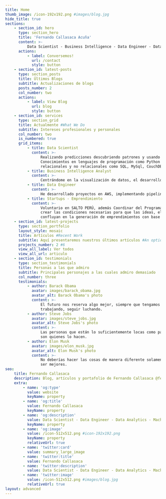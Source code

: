 ```yaml
---
title: Home
thumb_image: /icon-192x192.png #images/blog.jpg
hide_title: true
sections:
    - section_id: hero
      type: section_hero
      title: 'Fernando Callasaca Acuña'
      content: >-
          Data Scientist - Business Intelligence - Data Engineer - Data Analytics - Machine Learning - Statistics - AWS Cloud - Power BI - Startups - 🇵🇪
      actions:
          - label: Conversemos!
            url: /contact
            style: button
    - section_id: latest-posts
      type: section_posts
      title: Últimos Blogs
      subtitle: Actualizaciones de blogs
      posts_number: 2
      col_number: two
      actions:
          - label: View Blog
            url: blog
            style: button
    - section_id: services
      type: section_grid
      title: Actualmente #What We Do
      subtitle: Intereses profesionales y personales
      col_number: two
      is_numbered: true
      grid_items:
          - title: Data Scientist
            content: >-
                Realizando predicciones descubriendo patrones y usando algoritmos de Machine Learning.
                Conocimientos en lenguajes de programación como Python y R con bases de datos
                relacionales y no relacionales como SQL, MySql, CouchDB y Oracle. Además aplicando soluciones en la nuve con AWS.
          - title: Business Intelligence Analyst
            content: >-
                Centrándome en la visualización de datos, el desarrollo de procesos ETL y el uso avanzado de herramientas como Power BI. Liderando proyectos de BI donde he diseñado y desarrollado paneles interactivos y reportes personalizados, lo que ha permitido a las partes interesadas obtener insights accionables de manera rápida y efectiva."
          - title: Data Engineer
            content: >-
                He desarrollado proyectos en AWS, implementando pipelines de datos eficientes con tecnologías como Spark y PySpark. Mi enfoque se centra en el diseño de arquitecturas escalables y la automatización de flujos de trabajo para garantizar la fiabilidad y eficiencia en la ingestión, procesamiento y almacenamiento de datos en la nube. Mi experiencia contribuye a sistemas de datos robustos que permiten análisis avanzados y toma de decisiones ágiles.
          - title: Startups - Emprendimiento
            content: >-
                Voluntario en SALTO PERÚ, además Coordinar del Programa de AtisunLab cuya misión es
                crear las condiciones necesarias para que las ideas, el conocimiento, la tecnología y la educación
                confluyan en la generación de emprendimientos con base tecnológica.
    - section_id: latest-projects
      type: section_portfolio
      layout_style: mosaic
      title: Artículos #Recent Work
      subtitle: Aquí presentaremos nuestros últimos artículos #An optional subtitle of the section
      projects_number: 2 #6
      view_all_label: Ver todos
      view_all_url: articulo
    - section_id: testimonials
      type: section_testimonials
      title: Personas a las que admiro
      subtitle: Principales personajes a las cuales admiro demasiado
      col_number: three
      testimonials:
          - author: Barack Obama
            avatar: images/barack_obama.jpg
            avatar_alt: Barack Obama's photo
            content: >-
                El futuro nos reserva algo mejor, siempre que tengamos el valor de seguir intentándolo,
                trabajando, seguir luchando.
          - author: Steve Jobs
            avatar: images/steve_jobs.jpg
            avatar_alt: Steve Jobs's photo
            content: >-
                Las personas que están lo suficientemente locas como para pensar que pueden cambiar el mundo,
                son quienes lo hacen.
          - author: Elon Musk
            avatar: images/elon_musk.jpg
            avatar_alt: Elon Musk's photo
            content: >-
                No deberías hacer las cosas de manera diferente solamente para que sean distintas. Necesitan
                ser mejores.
seo:
    title: Fernando Callasaca
    description: Blog, artículos y portafolio de Fernando Callasaca @fernandocallasaca
    extra:
        - name: 'og:type'
          value: website
          keyName: property
        - name: 'og:title'
          value: Fernando Callasaca
          keyName: property
        - name: 'og:description'
          value: Data Scientist - Data Engineer - Data Analytics - Machine Learning - Statistics - Startups - Emprendimiento - Software Engineer - Web Developer - 🇵🇪
          keyName: property
        - name: 'og:image'
          value: /icon-512x512.png #icon-192x192.png
          keyName: property
          relativeUrl: true
        - name: 'twitter:card'
          value: summary_large_image
        - name: 'twitter:title'
          value: Fernando Callasaca
        - name: 'twitter:description'
          value: Data Scientist - Data Engineer - Data Analytics - Machine Learning - Statistics - Startups - Emprendimiento - Software Engineer - Web Developer - 🇵🇪
        - name: 'twitter:image'
          value: /icon-512x512.png #images/blog.jpg
          relativeUrl: true
layout: advanced
---
```


